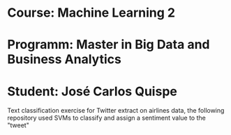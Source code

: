 # Course: Machine Learning 2
# Programm: Master in Big Data and Business Analytics
# Student: José Carlos Quispe
Text classification exercise for Twitter extract on airlines data, the following repository used SVMs to classify and assign a sentiment value to the "tweet"
